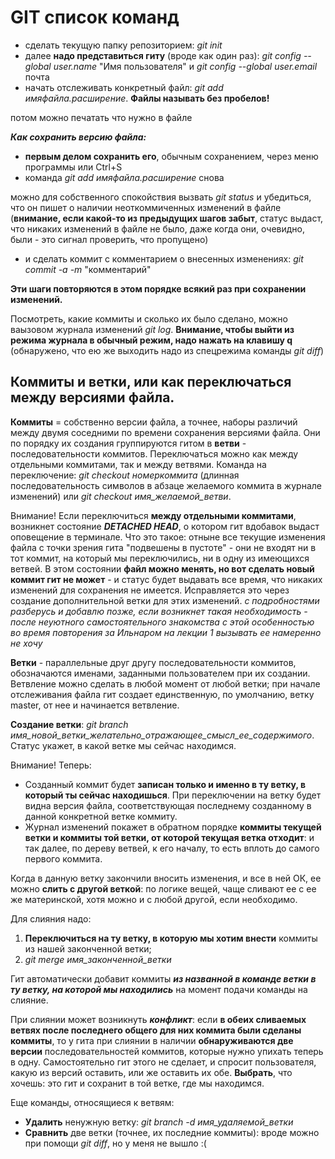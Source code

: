 # GIT список команд
* сделать текущую папку репозиторием: *git init*
* далее **надо представиться гиту** (вроде как один раз): *git config --global user.name* "Имя пользователя" и  *git config --global user.email* почта
* начать отслеживать конкретный файл: *git add имяфайла.расширение*. **Файлы называть без пробелов!**

потом можно печатать что нужно в файле

***Как сохранить версию файла:***
* **первым делом сохранить его**, обычным сохранением, через меню программы или Ctrl+S
* команда *git add имяфайла.расширение* снова

можно для собственного спокойствия вызвать *git status* и убедиться, что он пишет о наличии неоткоммиченных изменений в файле (**внимание, если какой-то из предыдущих шагов забыт**, статус выдаст, что никаких изменений в файле не было, даже когда они, очевидно, были - это сигнал проверить, что пропущено) 
* и сделать коммит с комментарием о внесенных изменениях: *git commit -a -m* "комментарий"

**Эти шаги повторяются в этом порядке всякий раз при сохранении изменений.**

Посмотреть, какие коммиты и сколько их было сделано, можно ваызовом журнала изменений *git log*. **Внимание, чтобы выйти из режима журнала в обычный режим, надо нажать на клавишу q** (обнаружено, что ею же выходить надо из спецрежима команды *git diff*)
## Коммиты и ветки, или как переключаться между версиями файла.
**Коммиты** = собственно версии файла, а точнее, наборы различий между двумя соседними по времени сохранения версиями файла. Они по порядку их создания группируются гитом в **ветви** - последовательности коммитов. Переключаться можно как между отдельными коммитами, так и между ветвями. Команда на переключение: *git checkout номеркоммита* (длинная последовательность символов в абзаце желаемого коммита в журнале изменений) или *git checkout имя_желаемой_ветви*.

Внимание! Если переключиться **между отдельными коммитами**, возникнет состояние ***DETACHED HEAD***, о котором гит вдобавок выдаст оповещение в терминале. Что это такое: отныне все текущие изменения файла с точки зрения гита "подвешены в пустоте" - они не входят ни в тот коммит, на который мы переключились, ни в одну из имеющихся ветвей. В этом состоянии **файл можно менять, но вот сделать новый коммит гит не может** - и статус будет выдавать все время, что никаких изменений для сохранения не имеется. Исправляется это через создание дополнительной ветки для этих изменений. *с подробностями разберусь и добавлю позже, если возникнет такая необходимость - после неуютного самостоятельного знакомства с этой особенностью во время повторения за Ильнаром на лекции 1 вызывать ее намеренно не хочу*

**Ветки** - параллельные друг другу последовательности коммитов, обозначаются именами, заданными пользователем при их создании. Ветвление можно сделать в любой момент от любой ветки; при начале отслеживания файла гит создает единственную, по умолчанию, ветку master, от нее и начинается ветвление. 

**Создание ветки**: *git branch имя_новой_ветки_желательно_отражающее_смысл_ее_содержимого*. Статус укажет, в какой ветке мы сейчас находимся.


Внимание! Теперь:
* Созданный коммит будет **записан только и именно в ту ветку, в который ты сейчас находишься**. При переключении на ветку будет видна версия файла, соответствующая последнему созданному в данной конкретной ветке коммиту. 
* Журнал изменений покажет в обратном порядке **коммиты текущей ветки и коммиты той ветки, от которой текущая ветка отходит**: и так далее, по дереву ветвей, к его началу, то есть вплоть до самого первого коммита.

Когда в данную ветку закончили вносить изменения, и все в ней ОК, ее можно **слить с другой веткой**: по логике вещей, чаще сливают ее с ее же материнской, хотя можно и с любой другой, если необходимо. 

Для слияния надо: 
1. **Переключиться на ту ветку, в которую мы хотим внести** коммиты из нашей законченной ветки;
2. *git merge имя_законченной_ветки*

Гит автоматически добавит коммиты ***из названной в команде ветки в ту ветку, на которой мы находились*** на момент подачи команды на слияние.

При слиянии может возникнуть ***конфликт***: если **в обеих сливаемых ветвях после последнего общего для них коммита были сделаны коммиты**, то у гита при слиянии в наличии **обнаруживаются две версии** последовательностей коммитов, которые нужно упихать теперь в одну. Самостоятельно гит этого не сделает, и спросит пользователя, какую из версий оставить, или же оставить их обе. **Выбрать**, что хочешь: это гит и сохранит в той ветке, где мы находимся.

Еще команды, относящиеся к ветвям:
* **Удалить** ненужную ветку: *git branch -d имя_удаляемой_ветки*
* **Сравнить** две ветки (точнее, их последние коммиты): вроде можно при помощи *git diff*, но у меня не вышло :(